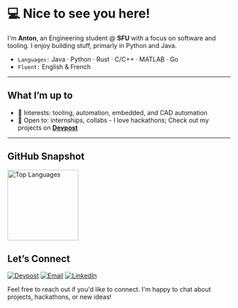 # 💻 Nice to see you here!

I'm **Anton**, an Engineering student @ **SFU** with a focus on software and tooling. I enjoy building stuff, primarly in Python and Java.

- `Languages:` Java · Python · Rust · C/C++ · MATLAB · Go  
- `Fluent:` English & French

---

## What I’m up to
- 🧪 Interests: tooling, automation, embedded, and CAD automation
- 🤝 Open to: internships, collabs - I love hackathons; Check out my projects on [**Devpost**](https://devpost.com/Antonfromvancouver)

---

## GitHub Snapshot
<a href="https://github.com/antonfromvancouver">
  <img align="top" height="160" src="https://github-readme-stats.vercel.app/api/top-langs/?username=antonfromvancouver&layout=compact&hide_title=true" alt="Top Languages">
</a>


## Let’s Connect
[![Devpost](https://img.shields.io/badge/Devpost-Antonfromvancouver-blue?logo=devpost)](https://devpost.com/Antonfromvancouver)
[![Email](https://img.shields.io/badge/Email-antonilic%40protonmail.com-informational?logo=protonmail)](mailto:antonilic@protonmail.com)
[![LinkedIn](https://img.shields.io/badge/LinkedIn-anton--ilic-blue?logo=linkedin)](https://www.linkedin.com/in/anton-ilic)


Feel free to reach out if you'd like to connect. I'm happy to chat about projects, hackathons, or new ideas!



